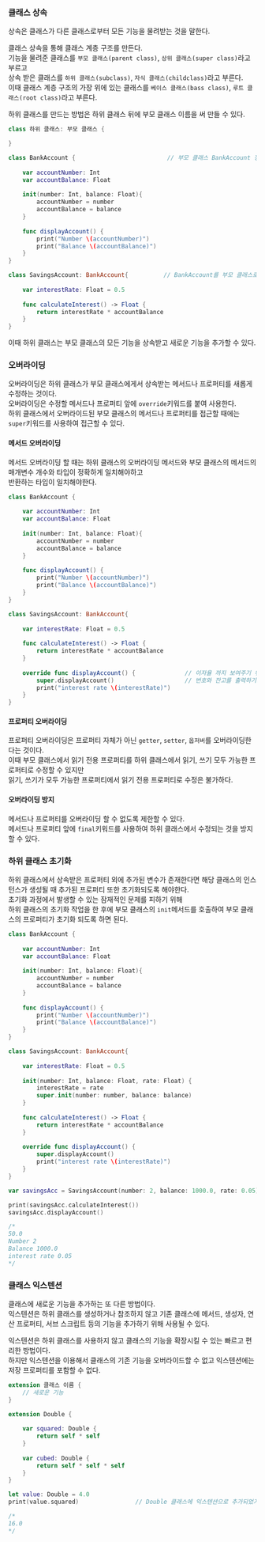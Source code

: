 ### 클래스 상속

상속은 클래스가 다른 클래스로부터 모든 기능을 물려받는 것을 말한다.   

클래스 상속을 통해 클래스 계층 구조를 만든다.   
기능을 물려준 클래스를 `부모 클래스(parent class)`, `상위 클래스(super class)`라고 부르고   
상속 받은 클래스를 `하위 클래스(subclass)`, `자식 클래스(childclass)`라고 부른다.   
이때 클래스 계층 구조의 가장 위에 있는 클래스를 `베이스 클래스(bass class)`, `루트 클래스(root class)`라고 부른다.   


하위 클래스를 만드는 방법은 하위 클래스 뒤에 부모 클래스 이름을 써 만들 수 있다.   
```swift
class 하위 클래스: 부모 클래스 {

}
```
```swift
class BankAccount {                          // 부모 클래스 BankAccount 정의
    
    var accountNumber: Int
    var accountBalance: Float
    
    init(number: Int, balance: Float){
        accountNumber = number
        accountBalance = balance
    }
    
    func displayAccount() {
        print("Number \(accountNumber)")
        print("Balance \(accountBalance)")
    }
}

class SavingsAccount: BankAccount{          // BankAccount를 부모 클래스로한 하위 클래스 SavingsAccount 정의
 
    var interestRate: Float = 0.5
    
    func calculateInterest() -> Float {
        return interestRate * accountBalance
    }
}
```
이때 하위 클래스는 부모 클래스의 모든 기능을 상속받고 새로운 기능을 추가할 수 있다.   

### 오버라이딩

오버라이딩은 하위 클래스가 부모 클래스에게서 상속받는 메서드나 프로퍼티를 새롭게 수정하는 것이다.   
오버라이딩은 수정할 메서드나 프로퍼티 앞에 `override`키워드를 붙여 사용한다.   
하위 클래스에서 오버라이드된 부모 클래스의 메서드나 프로퍼티를 접근할 때에는 `super`키워드를 사용하여 접근할 수 있다.   

#### 메서드 오버라이딩

메서드 오버라이딩 할 때는 하위 클래스의 오버라이딩 메서드와 부모 클래스의 메서드의 매개변수 개수와 타입이 정확하게 일치해야하고   
반환하는 타입이 일치해야한다.   
```swift
class BankAccount {
    
    var accountNumber: Int
    var accountBalance: Float
    
    init(number: Int, balance: Float){
        accountNumber = number
        accountBalance = balance
    }
    
    func displayAccount() {
        print("Number \(accountNumber)")
        print("Balance \(accountBalance)")
    }
}

class SavingsAccount: BankAccount{
    
    var interestRate: Float = 0.5
    
    func calculateInterest() -> Float {
        return interestRate * accountBalance
    }
    
    override func displayAccount() {              // 이자율 까지 보여주기 위해 수정
        super.displayAccount()                    // 번호와 잔고를 출력하기 위해 부모 클래스에 있는 메서드 호출
        print("interest rate \(interestRate)")
    }
}
```

#### 프로퍼티 오버라이딩

프로퍼티 오버라이딩은 프로퍼티 자체가 아닌 `getter`, `setter`, `옵저버`를 오버라이딩한다는 것이다.   
이때 부모 클래스에서 읽기 전용 프로퍼티를 하위 클래스에서 읽기, 쓰기 모두 가능한 프로퍼티로 수정할 수 있지만   
읽기, 쓰기가 모두 가능한 프로퍼티에서 읽기 전용 프로퍼티로 수정은 불가하다.   

#### 오버라이딩 방지

메서드나 프로퍼티를 오버라이딩 할 수 없도록 제한할 수 있다.   
메서드나 프로퍼티 앞에 `final`키워드를 사용하여 하위 클래스에서 수정되는 것을 방지할 수 있다.   

### 하위 클래스 초기화

하위 클래스에서 상속받은 프로퍼티 외에 추가된 변수가 존재한다면 해당 클래스의 인스턴스가 생성될 때 추가된 프로퍼티 또한 초기화되도록 해야한다.   
초기화 과정에서 발생할 수 있는 잠재적인 문제를 피하기 위해    
하위 클래스의 초기화 작업을 한 후에 부모 클래스의 `init`메서드를 호출하여 부모 클래스의 프로퍼티가 초기화 되도록 하면 된다.   
```swift
class BankAccount {
    
    var accountNumber: Int
    var accountBalance: Float
    
    init(number: Int, balance: Float){
        accountNumber = number
        accountBalance = balance
    }
    
    func displayAccount() {
        print("Number \(accountNumber)")
        print("Balance \(accountBalance)")
    }
}

class SavingsAccount: BankAccount{
    
    var interestRate: Float = 0.5
    
    init(number: Int, balance: Float, rate: Float) {
        interestRate = rate
        super.init(number: number, balance: balance)
    }
    
    func calculateInterest() -> Float {
        return interestRate * accountBalance
    }
    
    override func displayAccount() {
        super.displayAccount()
        print("interest rate \(interestRate)")
    }
}

var savingsAcc = SavingsAccount(number: 2, balance: 1000.0, rate: 0.05)

print(savingsAcc.calculateInterest())
savingsAcc.displayAccount()

/*
50.0
Number 2
Balance 1000.0
interest rate 0.05
*/
```

### 클래스 익스텐션

클래스에 새로운 기능을 추가하는 또 다른 방법이다.   
익스텐션은 하위 클래스를 생성하거나 참조하지 않고 기존 클래스에 메서드, 생성자, 연산 프로퍼티, 서브 스크립트 등의 기능을 추가하기 위해 사용될 수 있다.   

익스텐션은 하위 클래스를 사용하지 않고 클래스의 기능을 확장시킬 수 있는 빠르고 편리한 방법이다.   
하지만 익스텐션을 이용해서 클래스의 기존 기능을 오버라이드할 수 없고 익스텐션에는 저장 프로퍼티를 포함할 수 없다.   
```swift
extension 클래스 이름 {
    // 새로운 기능
}
```
```swift
extension Double {
    
    var squared: Double {
        return self * self
    }
    
    var cubed: Double {
        return self * self * self
    }
}

let value: Double = 4.0            
print(value.squared)                // Double 클래스에 익스텐션으로 추가되었기 때문에 Double 값에서 squared를 접근할 수 있다.

/*
16.0
*/
```
